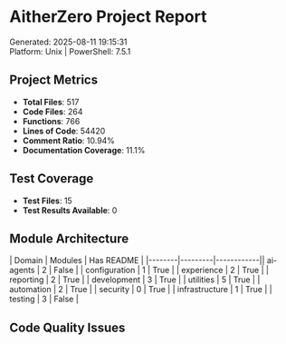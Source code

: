 # AitherZero Project Report

Generated: 2025-08-11 19:15:31  
Platform: Unix | PowerShell: 7.5.1

## Project Metrics

- **Total Files**: 517
- **Code Files**: 264
- **Functions**: 766
- **Lines of Code**: 54420
- **Comment Ratio**: 10.94%
- **Documentation Coverage**: 11.1%

## Test Coverage

- **Test Files**: 15
- **Test Results Available**: 0

## Module Architecture

| Domain | Modules | Has README |
|--------|---------|------------|| ai-agents | 2 | False |
| configuration | 1 | True |
| experience | 2 | True |
| reporting | 2 | True |
| development | 3 | True |
| utilities | 5 | True |
| automation | 2 | True |
| security | 0 | True |
| infrastructure | 1 | True |
| testing | 3 | False |

## Code Quality Issues

